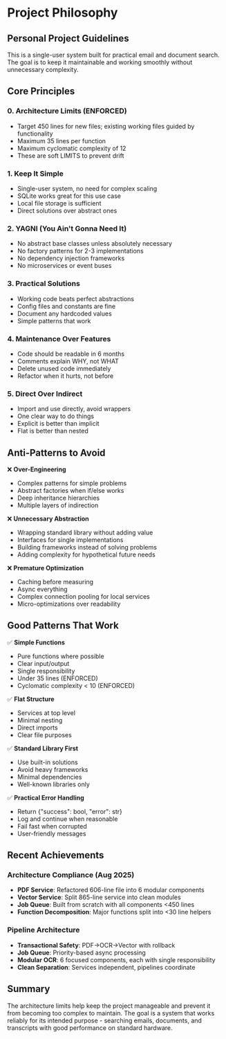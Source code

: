 # Project Philosophy

## Personal Project Guidelines

This is a single-user system built for practical email and document search. The goal is to keep it maintainable and working smoothly without unnecessary complexity.

## Core Principles

### 0. **Architecture Limits (ENFORCED)**
- Target 450 lines for new files; existing working files guided by functionality
- Maximum 35 lines per function
- Maximum cyclomatic complexity of 12
- These are soft LIMITS to prevent drift

### 1. **Keep It Simple**
- Single-user system, no need for complex scaling
- SQLite works great for this use case
- Local file storage is sufficient
- Direct solutions over abstract ones

### 2. **YAGNI (You Ain't Gonna Need It)**
- No abstract base classes unless absolutely necessary
- No factory patterns for 2-3 implementations
- No dependency injection frameworks
- No microservices or event buses

### 3. **Practical Solutions**
- Working code beats perfect abstractions
- Config files and constants are fine
- Document any hardcoded values
- Simple patterns that work

### 4. **Maintenance Over Features**
- Code should be readable in 6 months
- Comments explain WHY, not WHAT
- Delete unused code immediately
- Refactor when it hurts, not before

### 5. **Direct Over Indirect**
- Import and use directly, avoid wrappers
- One clear way to do things
- Explicit is better than implicit
- Flat is better than nested

## Anti-Patterns to Avoid

❌ **Over-Engineering**
- Complex patterns for simple problems
- Abstract factories when if/else works
- Deep inheritance hierarchies
- Multiple layers of indirection

❌ **Unnecessary Abstraction**
- Wrapping standard library without adding value
- Interfaces for single implementations
- Building frameworks instead of solving problems
- Adding complexity for hypothetical future needs

❌ **Premature Optimization**
- Caching before measuring
- Async everything
- Complex connection pooling for local services
- Micro-optimizations over readability

## Good Patterns That Work

✅ **Simple Functions**
- Pure functions where possible
- Clear input/output
- Single responsibility
- Under 35 lines (ENFORCED)
- Cyclomatic complexity < 10 (ENFORCED)

✅ **Flat Structure**
- Services at top level
- Minimal nesting
- Direct imports
- Clear file purposes

✅ **Standard Library First**
- Use built-in solutions
- Avoid heavy frameworks
- Minimal dependencies
- Well-known libraries only

✅ **Practical Error Handling**
- Return {"success": bool, "error": str}
- Log and continue when reasonable
- Fail fast when corrupted
- User-friendly messages

## Recent Achievements

### Architecture Compliance (Aug 2025)
- **PDF Service**: Refactored 606-line file into 6 modular components
- **Vector Service**: Split 865-line service into clean modules
- **Job Queue**: Built from scratch with all components <450 lines
- **Function Decomposition**: Major functions split into <30 line helpers

### Pipeline Architecture
- **Transactional Safety**: PDF→OCR→Vector with rollback
- **Job Queue**: Priority-based async processing
- **Modular OCR**: 6 focused components, each with single responsibility
- **Clean Separation**: Services independent, pipelines coordinate

## Summary

The architecture limits help keep the project manageable and prevent it from becoming too complex to maintain. The goal is a system that works reliably for its intended purpose - searching emails, documents, and transcripts with good performance on standard hardware.
